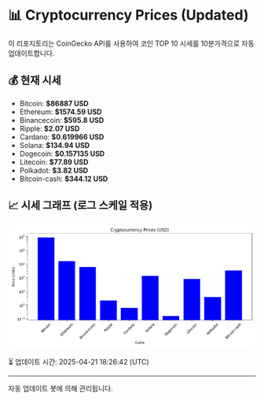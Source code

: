 
# 📊 Cryptocurrency Prices (Updated)

이 리포지토리는 CoinGecko API를 사용하여 코인 TOP 10 시세를 10분가격으로 자동 업데이트합니다.

## 💰 현재 시세
- Bitcoin: **$86887 USD**
- Ethereum: **$1574.59 USD**
- Binancecoin: **$595.8 USD**
- Ripple: **$2.07 USD**
- Cardano: **$0.619966 USD**
- Solana: **$134.94 USD**
- Dogecoin: **$0.157135 USD**
- Litecoin: **$77.89 USD**
- Polkadot: **$3.82 USD**
- Bitcoin-cash: **$344.12 USD**

## 📈 시세 그래프 (로그 스케일 적용)
![Crypto Prices](crypto_prices.png)

⏳ 업데이트 시간: 2025-04-21 18:26:42 (UTC)

---
자동 업데이트 봇에 의해 관리됩니다.

